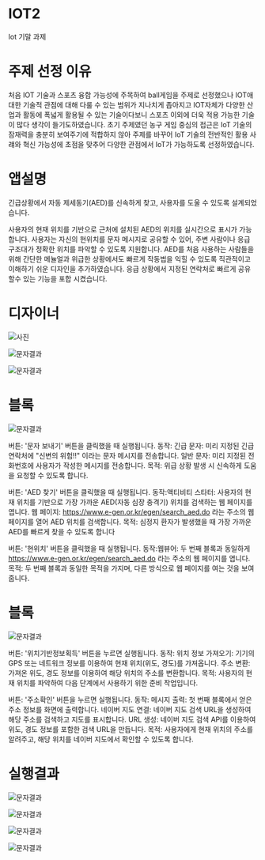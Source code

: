 # IOT2
Iot 기말 과제
 

# 주제 선정 이유

처음 IOT 기술과 스포츠 융합 가능성에 주목하여 ball게임을 주제로 선정했으나 IOT애 대한 기술적 관점에 대해 다룰 수 있는 범위가 지나치게 좁아지고 IOT자체가 다양한 산업과 활동에 폭넓게 활용될 수 있는 기술이다보니 스포츠 이외에 더욱 적용 가능한 기술이 많다 생각이 들기도하였습니다. 
초기 주제였던 농구 게임 중심의 접근은 IoT 기술의 잠재력을 충분히 보여주기에 적합하지 않아 주제를 바꾸어 IoT 기술의 전반적인 활용 사럐와 혁신 가능성에 초점을 맞추어 다양한 관점에서 IoT가 가능하도록 선정하였습니다.



# 앱설명

긴급상황에서 자동 제세동기(AED)를 신속하게 찾고, 사용자를 도울 수 있도록 설계되었습니다.

사용자의 현재 위치를 기반으로 근처에 설치된 AED의 위치를 실시간으로 표시가 가능합니다.
사용자는 자신의 현위치를 문자 메시지로 공유할 수 있어, 주변 사람이나 응급 구조대가 정확한 위치를 파악할 수 있도록 지원합니다.
AED를 처음 사용하는 사람들을 위해 간단한 메뉼얼과 위급한 상황에서도 빠르게 작동법을 익힐 수 있도록 직관적이고 이해하기 쉬운 디자인을 추가하였습니다.
응급 상황에서 지정된 연락처로 빠르게 공유 할수 있는 기능을 포합 시켰습니다.

 

# 디자이너

![사진](https://github.com/Jihanyu117/IOT2/blob/main/AED%20%EB%94%94%EC%9E%90%EC%9D%B4%EB%84%88.jpg)

![문자결과](https://github.com/Jihanyu117/IOT2/blob/main/AED%20%EC%BB%B4%ED%8F%AC%EB%84%8C%ED%8A%B8.png)

![문자결과](https://github.com/Jihanyu117/IOT2/blob/main/AED%20%EC%BB%B4%ED%8F%AC%EB%84%8C%ED%8A%B8.png)

# 블록 

![문자결과](https://github.com/Jihanyu117/IOT2/blob/main/AED-1.png)

버튼: '문자 보내기' 버튼을 클릭했을 때 실행됩니다.
동작:
긴급 문자: 미리 지정된 긴급 연락처에 "신변의 위험!!" 이라는 문자 메시지를 전송합니다.
일반 문자: 미리 지정된 전화번호에 사용자가 작성한 메시지를 전송합니다.
목적: 위급 상황 발생 시 신속하게 도움을 요청할 수 있도록 합니다.

버튼: 'AED 찾기' 버튼을 클릭했을 때 실행됩니다.
동작:액티비티 스타터: 사용자의 현재 위치를 기반으로 가장 가까운 AED(자동 심장 충격기) 위치를 검색하는 웹 페이지를 엽니다.
웹 페이지: https://www.e-gen.or.kr/egen/search_aed.do 
라는 주소의 웹 페이지를 열어 AED 위치를 검색합니다.
목적: 심정지 환자가 발생했을 때 가장 가까운 AED를 빠르게 찾을 수 있도록 합니다

버튼: '현위치' 버튼을 클릭했을 때 실행됩니다.
동작:웹뷰어: 두 번째 블록과 동일하게 https://www.e-gen.or.kr/egen/search_aed.do 
라는 주소의 웹 페이지를 엽니다.
목적: 두 번째 블록과 동일한 목적을 가지며, 다른 방식으로 웹 페이지를 여는 것을 보여줍니다.

# 블록

![문자결과](https://github.com/Jihanyu117/IOT2/blob/main/AED-2.jpg)

버튼: '위치기반정보획득' 버튼을 누르면 실행됩니다.
동작:
위치 정보 가져오기: 기기의 GPS 또는 네트워크 정보를 이용하여 현재 위치(위도, 경도)를 가져옵니다.
주소 변환: 가져온 위도, 경도 정보를 이용하여 해당 위치의 주소를 변환합니다.
목적: 사용자의 현재 위치를 파악하여 다음 단계에서 사용하기 위한 준비 작업입니다.

버튼: '주소확인' 버튼을 누르면 실행됩니다.
동작:
메시지 출력: 첫 번째 블록에서 얻은 주소 정보를 화면에 출력합니다.
네이버 지도 연결: 네이버 지도 검색 URL을 생성하여 해당 주소를 검색하고 지도를 표시합니다.
URL 생성: 네이버 지도 검색 API를 이용하여 위도, 경도 정보를 포함한 검색 URL을 만듭니다.
목적: 사용자에게 현재 위치의 주소를 알려주고, 해당 위치를 네이버 지도에서 확인할 수 있도록 합니다.


# 실행결과

![문자결과](https://github.com/Jihanyu117/IOT2/blob/main/AED%20%EC%8B%A4%ED%96%89-1.jpg)


![문자결과](https://github.com/Jihanyu117/IOT2/blob/main/AED%20%EC%8B%A4%ED%96%89-2.jpg)


![문자결과](https://github.com/Jihanyu117/IOT2/blob/main/AED%20%EB%AC%B8%EC%9E%90%20%EA%B2%B0%EA%B3%BC%EA%B0%92.jpg)


![문자결과](https://github.com/Jihanyu117/IOT2/blob/main/AED%20%EA%B3%B5%EC%9C%A0%20%EA%B2%B0%EA%B3%BC%EA%B0%92.jpg)


